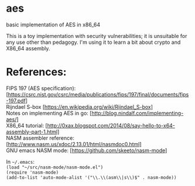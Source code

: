 # aes
basic implementation of AES in x86_64

This is a toy implementation with security vulnerabilities; it is unsuitable for any use other than pedagogy. I'm using it to learn a bit about crypto and X86_64 assembly.

# References:

FIPS 197 (AES specification): [https://csrc.nist.gov/csrc/media/publications/fips/197/final/documents/fips-197.pdf]  
Rijndael S-box [https://en.wikipedia.org/wiki/Rijndael_S-box]  
Notes on implementing AES in go: [http://blog.nindalf.com/implementing-aes/]  
X86_64 tutorial: [http://0xax.blogspot.com/2014/08/say-hello-to-x64-assembly-part-1.html]  
NASM assembler reference: [http://www.nasm.us/xdoc/2.13.01/html/nasmdoc0.html]  
GNU emacs NASM mode: [https://github.com/skeeto/nasm-mode]  

In `~/.emacs`:  
`(load "~/src/nasm-mode/nasm-mode.el")`  
`(require 'nasm-mode)`  
`(add-to-list 'auto-mode-alist '("\\.\\(asm\\|s\\)$" . nasm-mode))`  

